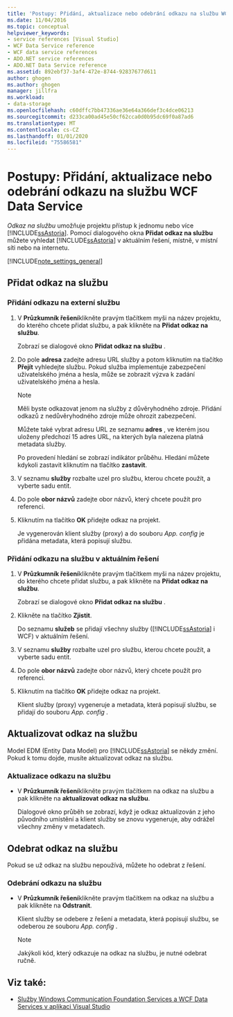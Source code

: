 ```yaml
---
title: 'Postupy: Přidání, aktualizace nebo odebrání odkazu na službu WCF Data Service'
ms.date: 11/04/2016
ms.topic: conceptual
helpviewer_keywords:
- service references [Visual Studio]
- WCF Data Service reference
- WCF data service references
- ADO.NET service references
- ADO.NET Data Service reference
ms.assetid: 892ebf37-3af4-472e-8744-92837677d611
author: ghogen
ms.author: ghogen
manager: jillfra
ms.workload:
- data-storage
ms.openlocfilehash: c60dffc7bb47336ae36e64a366def3c4dce06213
ms.sourcegitcommit: d233ca00ad45e50cf62cca0d0b95dc69f0a87ad6
ms.translationtype: MT
ms.contentlocale: cs-CZ
ms.lasthandoff: 01/01/2020
ms.locfileid: "75586581"
---
```

# <a name="how-to-add-update-or-remove-a-wcf-data-service-reference"></a>Postupy: Přidání, aktualizace nebo odebrání odkazu na službu WCF Data Service
*Odkaz na službu* umožňuje projektu přístup k jednomu nebo více [!INCLUDE[ssAstoria](../data-tools/includes/ssastoria_md.md)]. Pomocí dialogového okna **Přidat odkaz na službu** můžete vyhledat [!INCLUDE[ssAstoria](../data-tools/includes/ssastoria_md.md)] v aktuálním řešení, místně, v místní síti nebo na internetu.

[!INCLUDE[note_settings_general](../data-tools/includes/note_settings_general_md.md)]

## <a name="add-a-service-reference"></a>Přidat odkaz na službu

### <a name="to-add-a-reference-to-an-external-service"></a>Přidání odkazu na externí službu

1. V **Průzkumník řešení**klikněte pravým tlačítkem myši na název projektu, do kterého chcete přidat službu, a pak klikněte na **Přidat odkaz na službu**.

     Zobrazí se dialogové okno **Přidat odkaz na službu** .

2. Do pole **adresa** zadejte adresu URL služby a potom kliknutím na tlačítko **Přejít** vyhledejte službu. Pokud služba implementuje zabezpečení uživatelského jména a hesla, může se zobrazit výzva k zadání uživatelského jména a hesla.

    > [!NOTE]
    > Měli byste odkazovat jenom na služby z důvěryhodného zdroje. Přidání odkazů z nedůvěryhodného zdroje může ohrozit zabezpečení.

     Můžete také vybrat adresu URL ze seznamu **adres** , ve kterém jsou uloženy předchozí 15 adres URL, na kterých byla nalezena platná metadata služby.

     Po provedení hledání se zobrazí indikátor průběhu. Hledání můžete kdykoli zastavit kliknutím na tlačítko **zastavit**.

3. V seznamu **služby** rozbalte uzel pro službu, kterou chcete použít, a vyberte sadu entit.

4. Do pole **obor názvů** zadejte obor názvů, který chcete použít pro referenci.

5. Kliknutím na tlačítko **OK** přidejte odkaz na projekt.

     Je vygenerován klient služby (proxy) a do souboru *App. config* je přidána metadata, která popisují službu.

### <a name="to-add-a-reference-to-a-service-in-the-current-solution"></a>Přidání odkazu na službu v aktuálním řešení

1. V **Průzkumník řešení**klikněte pravým tlačítkem myši na název projektu, do kterého chcete přidat službu, a pak klikněte na **Přidat odkaz na službu**.

    Zobrazí se dialogové okno **Přidat odkaz na službu** .

2. Klikněte na tlačítko **Zjistit**.

    Do seznamu **služeb** se přidají všechny služby ([!INCLUDE[ssAstoria](../data-tools/includes/ssastoria_md.md)] i WCF) v aktuálním řešení.

3. V seznamu **služby** rozbalte uzel pro službu, kterou chcete použít, a vyberte sadu entit.

4. Do pole **obor názvů** zadejte obor názvů, který chcete použít pro referenci.

5. Kliknutím na tlačítko **OK** přidejte odkaz na projekt.

    Klient služby (proxy) vygeneruje a metadata, která popisují službu, se přidají do souboru *App. config* .

## <a name="update-a-service-reference"></a>Aktualizovat odkaz na službu
Model EDM (Entity Data Model) pro [!INCLUDE[ssAstoria](../data-tools/includes/ssastoria_md.md)] se někdy změní. Pokud k tomu dojde, musíte aktualizovat odkaz na službu.

### <a name="to-update-a-service-reference"></a>Aktualizace odkazu na službu

- V **Průzkumník řešení**klikněte pravým tlačítkem na odkaz na službu a pak klikněte na **aktualizovat odkaz na službu**.

     Dialogové okno průběh se zobrazí, když je odkaz aktualizován z jeho původního umístění a klient služby se znovu vygeneruje, aby odrážel všechny změny v metadatech.

## <a name="remove-a-service-reference"></a>Odebrat odkaz na službu
Pokud se už odkaz na službu nepoužívá, můžete ho odebrat z řešení.

### <a name="to-remove-a-service-reference"></a>Odebrání odkazu na službu

- V **Průzkumník řešení**klikněte pravým tlačítkem na odkaz na službu a pak klikněte na **Odstranit**.

     Klient služby se odebere z řešení a metadata, která popisují službu, se odeberou ze souboru *App. config* .

    > [!NOTE]
    > Jakýkoli kód, který odkazuje na odkaz na službu, je nutné odebrat ručně.

## <a name="see-also"></a>Viz také:

- [Služby Windows Communication Foundation Services a WCF Data Services v aplikaci Visual Studio](../data-tools/windows-communication-foundation-services-and-wcf-data-services-in-visual-studio.md)
